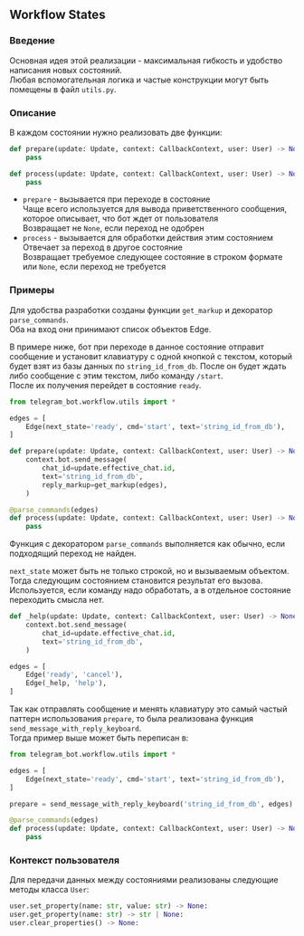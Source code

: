## Workflow States
### Введение
Основная идея этой реализации - максимальная гибкость и удобство написания новых состояний.  
Любая вспомогательная логика и частые конструкции могут быть помещены в файл `utils.py`.

### Описание
В каждом состоянии нужно реализовать две функции:
```py
def prepare(update: Update, context: CallbackContext, user: User) -> None | str:
    pass

def process(update: Update, context: CallbackContext, user: User) -> None | str:
    pass
```

- `prepare` - вызывается при переходе в состояние  
  Чаще всего используется для вывода приветственного сообщения,
  которое описывает, что бот ждет от пользователя  
  Возвращает не `None`, если переход не одобрен
- `process` - вызывается для обработки действия этим состоянием  
  Отвечает за переход в другое состояние  
  Возвращает требуемое следующее состояние в строком формате или `None`,
  если переход не требуется


### Примеры
Для удобства разработки созданы функции `get_markup`
и декоратор `parse_commands`.  
Оба на вход они принимают список объектов Edge.

В примере ниже, бот при переходе в данное состояние отправит сообщение и
установит клавиатуру с одной кнопкой с текстом, который будет взят из базы
данных по `string_id_from_db`. После он будет ждать либо сообщение с
этим текстом, либо команду `/start`.  
После их получения перейдет в состояние `ready`.
```py
from telegram_bot.workflow.utils import *

edges = [
    Edge(next_state='ready', cmd='start', text='string_id_from_db'),
]

def prepare(update: Update, context: CallbackContext, user: User) -> None | str:
    context.bot.send_message(
        chat_id=update.effective_chat.id,
        text='string_id_from_db',
        reply_markup=get_markup(edges),
    )

@parse_commands(edges)
def process(update: Update, context: CallbackContext, user: User) -> None | str:
    pass
```
Функция с декоратором `parse_commands` выполняется как обычно,
если подходящий переход не найден.

`next_state` может быть не только строкой, но и вызываемым объектом.
Тогда следующим состоянием становится результат его вызова.
Используется, если команду надо обработать, а в отдельное состояние
переходить смысла нет.
```py
def _help(update: Update, context: CallbackContext, user: User) -> None | str:
    context.bot.send_message(
        chat_id=update.effective_chat.id,
        text='string_id_from_db',
    )

edges = [
    Edge('ready', 'cancel'),
    Edge(_help, 'help'),
]
```

Так как отправлять сообщение и менять клавиатуру это самый частый паттерн
использования `prepare`, то была реализована функция `send_message_with_reply_keyboard`.  
Тогда пример выше может быть переписан в:
```py
from telegram_bot.workflow.utils import *

edges = [
    Edge(next_state='ready', cmd='start', text='string_id_from_db'),
]

prepare = send_message_with_reply_keyboard('string_id_from_db', edges)

@parse_commands(edges)
def process(update: Update, context: CallbackContext, user: User) -> None | str:
    pass
```

### Контекст пользователя
Для передачи данных между состояниями реализованы следующие методы класса `User`:
```py
user.set_property(name: str, value: str) -> None:
user.get_property(name: str) -> str | None:
user.clear_properties() -> None:
```

